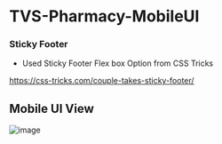 # TVS-Pharmacy-MobileUI

### Sticky Footer

* Used Sticky Footer Flex box Option from CSS Tricks 

https://css-tricks.com/couple-takes-sticky-footer/

## Mobile UI View

![image](https://user-images.githubusercontent.com/45564856/84567901-87502700-ad99-11ea-9b75-133cd5cf6467.png)
